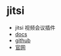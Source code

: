 <!--
 * @Author: jackning 270580156@qq.com
 * @Date: 2025-03-24 12:04:45
 * @LastEditors: jackning 270580156@qq.com
 * @LastEditTime: 2025-04-06 21:37:46
 * @Description: bytedesk.com https://github.com/Bytedesk/bytedesk
 *   Please be aware of the BSL license restrictions before installing Bytedesk IM – 
 *  selling, reselling, or hosting Bytedesk IM as a service is a breach of the terms and automatically terminates your rights under the license. 
 *  Business Source License 1.1: https://github.com/Bytedesk/bytedesk/blob/main/LICENSE 
 *  contact: 270580156@qq.com 
 * 
 * Copyright (c) 2025 by bytedesk.com, All Rights Reserved. 
-->
# jitsi

- jitsi 视频会议插件
- [docs](https://jitsi.github.io/handbook/docs/intro)
- [github](https://github.com/jitsi/jitsi-meet)
- [官网](https://jitsi.org/jitsi-meet/)
